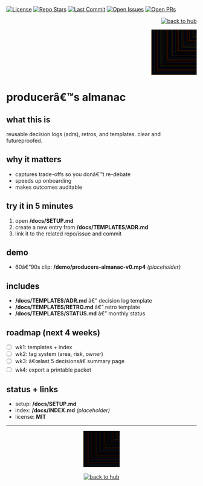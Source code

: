 ﻿<!-- LS BADGES START -->
<p align="left">
  <a href="https://github.com/ludus-scrinium/producers-almanac/blob/main/LICENSE"><img alt="License" src="https://img.shields.io/github/license/ludus-scrinium/producers-almanac"></a>
  <a href="https://github.com/ludus-scrinium/producers-almanac"><img alt="Repo Stars" src="https://img.shields.io/github/stars/ludus-scrinium/producers-almanac"></a>
  <a href="https://github.com/ludus-scrinium/producers-almanac/commits/main"><img alt="Last Commit" src="https://img.shields.io/github/last-commit/ludus-scrinium/producers-almanac"></a>
  <a href="https://github.com/ludus-scrinium/producers-almanac/issues"><img alt="Open Issues" src="https://img.shields.io/github/issues/ludus-scrinium/producers-almanac"></a>
  <a href="https://github.com/ludus-scrinium/producers-almanac/pulls"><img alt="Open PRs" src="https://img.shields.io/github/issues-pr/ludus-scrinium/producers-almanac"></a>
</p>
<!-- LS BADGES END -->
<p align="right">
  <a href="https://github.com/ludus-scrinium/ludus-scrinium-hub">
    <img src="https://img.shields.io/badge/â†%20back%20to%20hub-111?style=for-the-badge" alt="back to hub">
  </a>
</p>

<p align="right">
  <img src="./docs/heropfp.png" alt="producerâ€™s almanac" width="120">
</p>

# producerâ€™s almanac

## what this is
reusable decision logs (adrs), retros, and templates. clear and futureproofed.

## why it matters
- captures trade-offs so you donâ€™t re-debate
- speeds up onboarding
- makes outcomes auditable

## try it in 5 minutes
1) open **/docs/SETUP.md**
2) create a new entry from **/docs/TEMPLATES/ADR.md**
3) link it to the related repo/issue and commit

## demo
- 60â€“90s clip: **/demo/producers-almanac-v0.mp4** *(placeholder)*

## includes
- **/docs/TEMPLATES/ADR.md** â€” decision log template
- **/docs/TEMPLATES/RETRO.md** â€” retro template
- **/docs/TEMPLATES/STATUS.md** â€” monthly status

## roadmap (next 4 weeks)
- [ ] wk1: templates + index
- [ ] wk2: tag system (area, risk, owner)
- [ ] wk3: â€œlast 5 decisionsâ€ summary page
- [ ] wk4: export a printable packet

## status + links
- setup: **/docs/SETUP.md**
- index: **/docs/INDEX.md** *(placeholder)*
- license: **MIT**

---

<p align="center">
  <img src="./docs/heropfp.png" alt="producerâ€™s almanac" width="96">
</p>

<p align="center">
  <a href="https://github.com/ludus-scrinium/ludus-scrinium-hub">
    <img src="https://img.shields.io/badge/â†%20back%20to%20hub-111?style=for-the-badge" alt="back to hub">
  </a>
</p>



